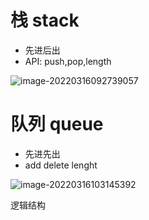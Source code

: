 # 栈 stack

- 先进后出
- API: push,pop,length

![image-20220316092739057](https://chenjing-oss.oss-cn-hangzhou.aliyuncs.com/typora/image-20220316092739057.png)

# 队列 queue

- 先进先出
- add delete lenght

![image-20220316103145392](https://chenjing-oss.oss-cn-hangzhou.aliyuncs.com/typora/image-20220316103145392.png)

逻辑结构 